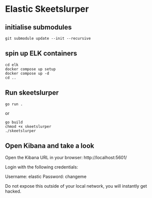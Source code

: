 # Elastic Skeetslurper

## initialise submodules

```
git submodule update --init --recursive
```

## spin up ELK containers

```
cd elk
docker compose up setup
docker compose up -d
cd ..
```

## Run skeetslurper

```
go run .
```

or

```
go build
chmod +x skeetslurper
./skeetslurper
```


## Open Kibana and take a look

Open the Kibana URL in your browser:
http://localhost:5601/

Login with the following credentials:

Username: elastic
Password: changeme


Do not expose this outside of your local network, you will instantly get hacked.